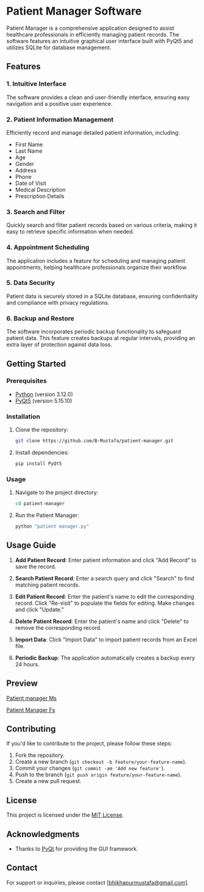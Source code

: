 # Patient Manager Software

Patient Manager is a comprehensive application designed to assist healthcare professionals in efficiently managing patient records. The software features an intuitive graphical user interface built with PyQt5 and utilizes SQLite for database management.

## Features

### 1. Intuitive Interface

The software provides a clean and user-friendly interface, ensuring easy navigation and a positive user experience.

### 2. Patient Information Management

Efficiently record and manage detailed patient information, including:
- First Name
- Last Name
- Age
- Gender
- Address
- Phone
- Date of Visit
- Medical Description
- Prescription Details

### 3. Search and Filter

Quickly search and filter patient records based on various criteria, making it easy to retrieve specific information when needed.

### 4. Appointment Scheduling

The application includes a feature for scheduling and managing patient appointments, helping healthcare professionals organize their workflow.

### 5. Data Security

Patient data is securely stored in a SQLite database, ensuring confidentiality and compliance with privacy regulations.

### 6. Backup and Restore

The software incorporates periodic backup functionality to safeguard patient data. This feature creates backups at regular intervals, providing an extra layer of protection against data loss.

## Getting Started

### Prerequisites

- [Python](https://www.python.org/) (version 3.12.0)
- [PyQt5](https://www.riverbankcomputing.com/software/pyqt/download) (version 5.15.10)

### Installation

1. Clone the repository:

   ```bash
   git clone https://github.com/B-Mustafa/patient-manager.git
   ```

2. Install dependencies:

   ```bash
   pip install PyQt5
   ```

### Usage

1. Navigate to the project directory:

   ```bash
   cd patient-manager
   ```

2. Run the Patient Manager:

   ```bash
   python "patient manager.py"
   ```

## Usage Guide

1. **Add Patient Record**: Enter patient information and click "Add Record" to save the record.

2. **Search Patient Record**: Enter a search query and click "Search" to find matching patient records.

3. **Edit Patient Record**: Enter the patient's name to edit the corresponding record. Click "Re-visit" to populate the fields for editing. Make changes and click "Update."

4. **Delete Patient Record**: Enter the patient's name and click "Delete" to remove the corresponding record.

5. **Import Data**: Click "Import Data" to import patient records from an Excel file.

6. **Periodic Backup**: The application automatically creates a backup every 24 hours.

## Preview
[Patient manager Ms](https://i.imgur.com/BTytPdz.png)

[Patient Manager Fs](https://i.imgur.com/Ke3yLiY.png)

## Contributing

If you'd like to contribute to the project, please follow these steps:

1. Fork the repository.
2. Create a new branch (`git checkout -b feature/your-feature-name`).
3. Commit your changes (`git commit -am 'Add new feature'`).
4. Push to the branch (`git push origin feature/your-feature-name`).
5. Create a new pull request.

## License

This project is licensed under the [MIT License](LICENSE.md).

## Acknowledgments

- Thanks to [PyQt](https://www.riverbankcomputing.com/software/pyqt/) for providing the GUI framework.

## Contact

For support or inquiries, please contact [bhikhapurmustafa@gmail.com].



